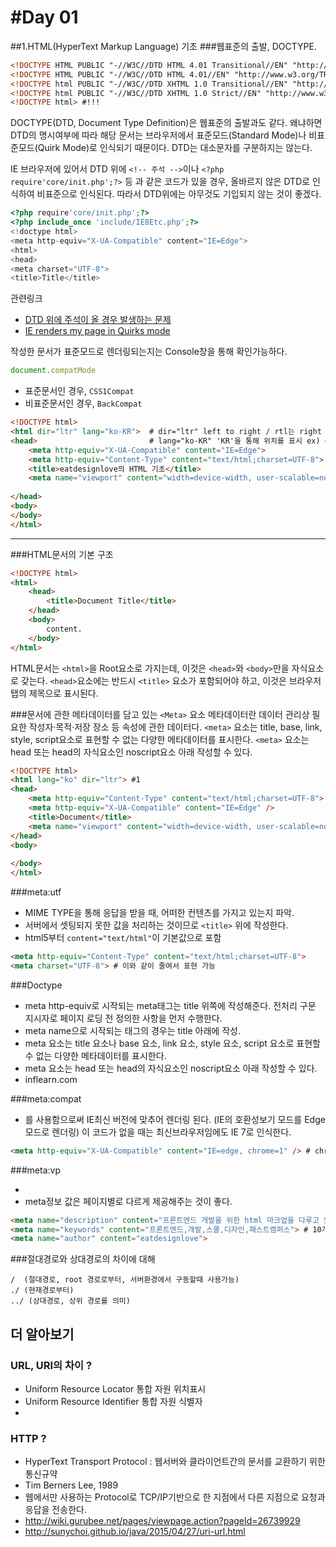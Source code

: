 #Day 01
======

##1.HTML(HyperText Markup Language) 기초 
###웹표준의 출발, DOCTYPE.
```html
<!DOCTYPE HTML PUBLIC "-//W3C//DTD HTML 4.01 Transitional//EN" "http://www.w3.org/TR/html4/loose.dtd"> #!!!4t
<!DOCTYPE HTML PUBLIC "-//W3C//DTD HTML 4.01//EN" "http://www.w3.org/TR/html4/strict.dtd"> #!!!4s
<!DOCTYPE html PUBLIC "-//W3C//DTD XHTML 1.0 Transitional//EN" "http://www.w3.org/TR/xhtml1/DTD/xhtml1-transitional.dtd"> #!!!xt
<!DOCTYPE html PUBLIC "-//W3C//DTD XHTML 1.0 Strict//EN" "http://www.w3.org/TR/xhtml1/DTD/xhtml1-strict.dtd"> #!!!xs
<!DOCTYPE html> #!!!
```

DOCTYPE(DTD, Document Type Definition)은 웹표준의 출발과도 같다.
왜냐하면 DTD의 명시여부에 따라 해당 문서는 브라우저에서 표준모드(Standard Mode)나 비표준모드(Quirk Mode)로 인식되기 때문이다.
DTD는 대소문자를 구분하지는 않는다.

IE 브라우저에 있어서 DTD 위에 `<!-- 주석 -->`이나 `<?php require'core/init.php';?>` 등 과 같은 코드가 있을 경우, 올바르지 않은 DTD로 인식하여 비표준으로 인식된다. 따라서 DTD위에는 아무것도 기입되지 않는 것이 좋겠다.

```php
<?php require'core/init.php';?>
<?php include_once 'include/IE8Etc.php';?>
<!doctype html>
<meta http-equiv="X-UA-Compatible" content="IE=Edge">
<html>
<head>
<meta charset="UTF-8">
<title>Title</title>
```

>>>
관련링크
- [DTD 위에 주석이 올 경우 발생하는 문제](http://f10024.tistory.com/1)
- [IE renders my page in Quirks mode](http://stackoverflow.com/questions/18517290/ie-renders-my-page-in-quirks-mode?rq=1)
>>>

작성한 문서가 표준모드로 렌더링되는지는 Console창을 통해 확인가능하다.
```javascript
document.compatMode 
```
- 표준문서인 경우, `CSS1Compat`
- 비표준문서인 경우, `BackCompat`

```html
<!DOCTYPE html>
<html dir="ltr" lang="ko-KR">  # dir="ltr" left to right / rtl는 right to left (기본값은 ltr)
<head> 						   # lang="ko-KR" 'KR'을 통해 위치를 표시 ex) en-US 미국 / en-GB 영국
	<meta http-equiv="X-UA-Compatible" content="IE=Edge">
	<meta http-equiv="Content-Type" content="text/html;charset=UTF-8">
	<title>eatdesignlove의 HTML 기초</title> 
	<meta name="viewport" content="width=device-width, user-scalable=no, initial-scale=1.0, maximum-scale=1.0, minimum-scale=1.0">
	
</head>
<body>
</body>
</html>
```
------
###HTML문서의 기본 구조

```html
<!DOCTYPE html>
<html>
	<head>	
		<title>Document Title</title>
	</head>
	<body>
		content.
	</body>
</html>
```
HTML문서는 `<html>`을 Root요소로 가지는데, 이것은 `<head>`와 `<body>`만을 자식요소로 갖는다.
`<head>`요소에는 반드시 `<title>` 요소가 포함되어야 하고, 이것은 브라우저 탭의 제목으로 표시된다.


###문서에 관한 메타데이터를 담고 있는 `<Meta>` 요소 
메타데이터란 데이터 관리상 필요한 작성자·목적·저장 장소 등 속성에 관한 데이터다.
`<meta>` 요소는 title, base, link, style, script요소로 표현할 수 없는 다양한 메타데이터를 표시한다.
`<meta>` 요소는 head 또는 head의 자식요소인 noscript요소 아래 작성할 수 있다.

```html
<!DOCTYPE html>
<html lang="ko" dir="ltr"> #1
<head>	
	<meta http-equiv="Content-Type" content="text/html;charset=UTF-8"> #2
	<meta http-equiv="X-UA-Compatible" content="IE=Edge" />
	<title>Document</title>
	<meta name="viewport" content="width=device-width, user-scalable=no, initial-scale=1.0, maximum-scale=1.0, minimum-scale=1.0" />
</head>
<body>
	
</body>
</html>
```

###meta:utf
- MIME TYPE을 통해 응답을 받을 때, 어떠한 컨텐츠를 가지고 있는지 파악.
- 서버에서 셋팅되지 못한 값을 처리하는 것이므로 `<title>` 위에 작성한다.
- html5부터 `content="text/html"`이 기본값으로 포함

```html
<meta http-equiv="Content-Type" content="text/html;charset=UTF-8">
<meta charset="UTF-8"> # 이와 같이 줄여서 표현 가능
```

###Doctype

- meta http-equiv로 시작되는 meta태그는 title 위쪽에 작성해준다. 
  전처리 구문 지시자로 페이지 로딩 전 정의한 사항을 먼저 수행한다.
- meta name으로 시작되는 태그의 경우는 title 아래에 작성.
- meta 요소는 title 요소나 base 요소, link 요소, style 요소, script
	요소로 표현할 수 없는 다양한 메타데이터를 표시한다.
- meta 요소는 head 또는 head의 자식요소인 noscript요소 아래 작성할 수 있다.
- inflearn.com

###meta:compat
- <meta http-equive="X-UA-Compatible" content="IE=Edge">를
	사용함으로써 IE최신 버전에 맞추어 렌더링 된다. (IE의 호환성보기 모드를 Edge모드로 렌더링)
	이 코드가 없을 때는 최신브라우저임에도 IE 7로 인식한다.

```html
<meta http-equiv="X-UA-Compatible" content="IE=edge, chrome=1" /> # chrome=1 이 포함된 부분은 문제.
```

###meta:vp
- <meta name="viewport" content="width=device-width, user-scalable=no, initial-scale=1.0, maximum-scale=1.0, minimum-scale=1.0">
- meta정보 값은 페이지별로 다르게 제공해주는 것이 좋다.

```html
<meta name="description" content="프론트엔드 개발을 위한 html 마크업을 다루고 있습니다."> # 2-300자 내외에서 작성
<meta name="keywords" content="프론트엔드,개발,스쿨,디자인,패스트캠퍼스"> # 10개 내외로 작성한다.
<meta name="author" content="eatdesignlove"> 
```

###절대경로와 상대경로의 차이에 대해

```
/  (절대경로, root 경로로부터, 서버환경에서 구동할때 사용가능) 
./ (현재경로부터)
../ (상대경로, 상위 경로를 의미)
```



## 더 알아보기
### URL, URI의 차이 ?
- Uniform Resource Locator 통합 자원 위치표시
- Uniform Resource Identifier 통합 자원 식별자
- 

### HTTP ?
- HyperText Transport Protocol : 웹서버와 클라이언트간의 문서를 교환하기 위한 통신규약
- Tim Berners Lee, 1989
- 웹에서만 사용하는 Protocol로 TCP/IP기반으로 한 지점에서 다른 지점으로 요청과 응답을 전송한다.
- http://wiki.gurubee.net/pages/viewpage.action?pageId=26739929
- http://sunychoi.github.io/java/2015/04/27/uri-url.html

<!-- 
###참고자료
###닷컴버블을 극복하고 살아남은 기업의 특징 
- 참여, 공유, 개방(Web 2.0)

####그래서 나오게 된 것 Open API, 그리고 그러한 발전 속에서 AJAX
####canvas와 svg의 차이

####플래시가 없어진 가장 큰 이유는 모바일 환경에서 플래시가 잡아먹는 큰 리소스
 --><!-- ####Wired. 기술이 문화, 경제, 정치에 미친 영향을 다루는 잡지 -->
